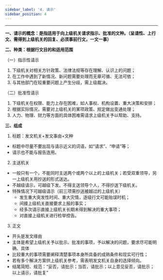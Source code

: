 ```yaml
---
sidebar_label: '4. 请示'
sidebar_position: 4
---
```


***

**一、请示的概念：是指适用于向上级机关请求指示、批准的文种。（呈请性、上行文、需得到上级机关的回复、必须事前行文，一文一事）**

**二、种类：根据行文目的和适用范围**

（一）指示性请示

1. 下级机关对相关方针政策、法律法规等存在理解、认识上的问题；
2. 在工作中遇到了新情况、新问题需要处理而无章可循、无法可依；
3. 与其他部门在较重要问题上产生分歧，需上级裁决。

（二）批准性请示

1. 下级机关在权限、能力上存在困难，如人事权、机构设置、重大决策和安排；
2. 根据实际情况，需要对上级机关的某项政策、规定做出变通处理；
3. 人力、物理、财力等方面的具体困难需请求上级机关予以帮助、支持。

**三、组成**

1. 标题：发文机关+发文事由+文种
- 标题中尽量不要出现与请示近义的词语，如“请求”、“申请”等；
- 请示也不能与报告连用。

2. 主送机关
- 一般只有一个，不能同时主送两个或两个以上的上级机关；若受双重领导，另一上级机关用抄送的形式送达。
- 不越级请示，可越级下发。不得主送领导个人，不得抄送下级机关。
- 特殊情况下可越级请示（前三项需抄送被越过的上级机关）
    - 发生重大突发性时间、重大灾情，逐级行文可能贻误时机；
    - 间接上级机关直接要求上报的事实；
    - 经多次请示直接上级机关长期未得到解决的重大事项；
    - 对直接上级机关进行检举控告。

3. 正文
- 开头是发文缘由
- 主体是希望上级机关予以批示、批准的事项，予以解决的问题，要求尽可能明确、具体
- 比较重大的事项需要阐释清楚事项本身所具备的成熟条件和现实可行性；
- 若有多个解决方案供上级机关参考，需表明发文机关自身的选择倾向。
- 结尾简短、规范：“妥否，请批示；当否，请批示；以上意见妥否，请批示；以上请示，请批复”